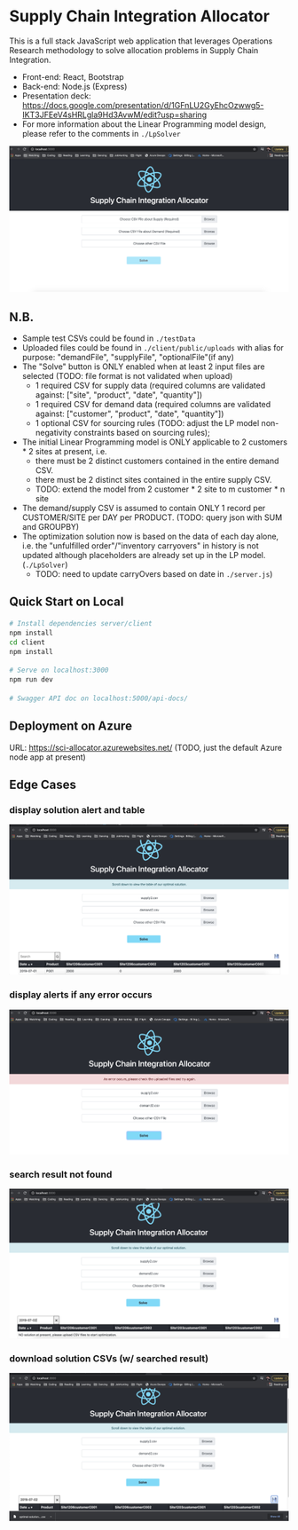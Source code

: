 # Supply Chain Integration Allocator

This is a full stack JavaScript web application that leverages Operations Research methodology to solve allocation problems in Supply Chain Integration.
- Front-end: React, Bootstrap
- Back-end: Node.js (Express)
- Presentation deck: https://docs.google.com/presentation/d/1GFnLU2GyEhcOzwwg5-IKT3JFEeV4sHRLgla9Hd3AvwM/edit?usp=sharing
- For more information about the Linear Programming model design, please refer to the comments in `./LpSolver`

![UI](https://github.com/EvelynCai/SCI-allocator/blob/main/client/public/start-view.png)

## N.B.
- Sample test CSVs could be found in `./testData`
- Uploaded files could be found in `./client/public/uploads` with alias for purpose: "demandFile", "supplyFile", "optionalFile"(if any)
- The "Solve" button is ONLY enabled when at least 2 input files are selected (TODO: file format is not validated when upload)
    - 1 required CSV for supply data (required columns are validated against: ["site", "product", "date", "quantity"])
    - 1 required CSV for demand data (required columns are validated against: ["customer", "product", "date", "quantity"])
    - 1 optional CSV for sourcing rules (TODO: adjust the LP model non-negativity constraints based on sourcing rules);
- The initial Linear Programming model is ONLY applicable to 2 customers * 2 sites at present, i.e. 
    - there must be 2 distinct customers contained in the entire demand CSV.
    - there must be 2 distinct sites contained in the entire supply CSV.
    - TODO: extend the model from 2 customer * 2 site to m customer * n site
- The demand/supply CSV is assumed to contain ONLY 1 record per CUSTOMER/SITE per DAY per PRODUCT. (TODO: query json with SUM and GROUPBY)
- The optimization solution now is based on the data of each day alone, i.e. the "unfulfilled order"/"inventory carryovers" in history is not updated although placeholders are already set up in the LP model. (`./LpSolver`)
    - TODO: need to update carryOvers based on date in `./server.js`)

## Quick Start on Local

```bash
# Install dependencies server/client
npm install
cd client
npm install

# Serve on localhost:3000
npm run dev

# Swagger API doc on localhost:5000/api-docs/
```

## Deployment on Azure 
URL: https://sci-allocator.azurewebsites.net/ (TODO, just the default Azure node app at present)

## Edge Cases
### display solution alert and table
![solution](https://github.com/EvelynCai/SCI-allocator/blob/main/client/public/display-solution-table-if-Ok.png)

### display alerts if any error occurs
![error-message](https://github.com/EvelynCai/SCI-allocator/blob/main/client/public/error-message.png)

### search result not found
![search-not-found](https://github.com/EvelynCai/SCI-allocator/blob/main/client/public/searched-solution-not-found.png)

### download solution CSVs (w/ searched result)
![UI](https://github.com/EvelynCai/SCI-allocator/blob/main/client/public/download-solution-of-searched-date.png)
